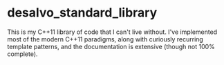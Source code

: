 # desalvo_standard_library
This is my C++11 library of code that I can't live without.  I've implemented most of the modern C++11 paradigms, along with curiously recurring template patterns, and the documentation is extensive (though not 100% complete).
